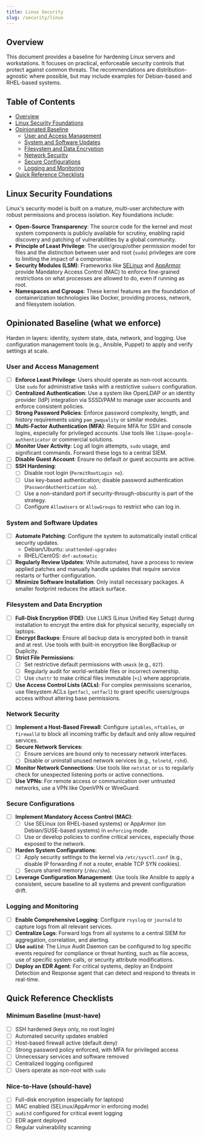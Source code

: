 ```yaml
---
title: Linux Security
slug: /security/linux
---
```


## Overview

This document provides a baseline for hardening Linux servers and workstations. It focuses on practical, enforceable security controls that protect against common threats. The recommendations are distribution-agnostic where possible, but may include examples for Debian-based and RHEL-based systems.

## Table of Contents

- [Overview](#overview)
- [Linux Security Foundations](#linux-security-foundations)
- [Opinionated Baseline](#opinionated-baseline-what-we-enforce)
  - [User and Access Management](#user-and-access-management)
  - [System and Software Updates](#system-and-software-updates)
  - [Filesystem and Data Encryption](#filesystem-and-data-encryption)
  - [Network Security](#network-security)
  - [Secure Configurations](#secure-configurations)
  - [Logging and Monitoring](#logging-and-monitoring)
- [Quick Reference Checklists](#quick-reference-checklists)

## Linux Security Foundations

Linux's security model is built on a mature, multi-user architecture with robust permissions and process isolation. Key foundations include:
- **Open-Source Transparency**: The source code for the kernel and most system components is publicly available for scrutiny, enabling rapid discovery and patching of vulnerabilities by a global community.
- **Principle of Least Privilege**: The user/group/other permission model for files and the distinction between user and root (`sudo`) privileges are core to limiting the impact of a compromise.
- **Security Modules (LSM)**: Frameworks like [SELinux](https://en.wikipedia.org/wiki/Security-Enhanced_Linux) and [AppArmor](https://en.wikipedia.org/wiki/AppArmor) provide Mandatory Access Control (MAC) to enforce fine-grained restrictions on what processes are allowed to do, even if running as root.
- **Namespaces and Cgroups**: These kernel features are the foundation of containerization technologies like Docker, providing process, network, and filesystem isolation.

## Opinionated Baseline (what we enforce)

Harden in layers: identity, system state, data, network, and logging. Use configuration management tools (e.g., Ansible, Puppet) to apply and verify settings at scale.

### User and Access Management

- [ ] **Enforce Least Privilege**: Users should operate as non-root accounts. Use `sudo` for administrative tasks with a restrictive `sudoers` configuration.
- [ ] **Centralized Authentication**: Use a system like OpenLDAP or an identity provider (IdP) integration via SSSD/PAM to manage user accounts and enforce consistent policies.
- [ ] **Strong Password Policies**: Enforce password complexity, length, and history requirements using `pam_pwquality` or similar modules.
- [ ] **Multi-Factor Authentication (MFA)**: Require MFA for SSH and console logins, especially for privileged accounts. Use tools like `libpam-google-authenticator` or commercial solutions.
- [ ] **Monitor User Activity**: Log all login attempts, `sudo` usage, and significant commands. Forward these logs to a central SIEM.
- [ ] **Disable Guest Account**: Ensure no default or guest accounts are active.
- [ ] **SSH Hardening**:
  - [ ] Disable root login (`PermitRootLogin no`).
  - [ ] Use key-based authentication; disable password authentication (`PasswordAuthentication no`).
  - [ ] Use a non-standard port if security-through-obscurity is part of the strategy.
  - [ ] Configure `AllowUsers` or `AllowGroups` to restrict who can log in.

### System and Software Updates

- [ ] **Automate Patching**: Configure the system to automatically install critical security updates.
  - Debian/Ubuntu: `unattended-upgrades`
  - RHEL/CentOS: `dnf-automatic`
- [ ] **Regularly Review Updates**: While automated, have a process to review applied patches and manually handle updates that require service restarts or further configuration.
- [ ] **Minimize Software Installation**: Only install necessary packages. A smaller footprint reduces the attack surface.

### Filesystem and Data Encryption

- [ ] **Full-Disk Encryption (FDE)**: Use LUKS (Linux Unified Key Setup) during installation to encrypt the entire disk for physical security, especially on laptops.
- [ ] **Encrypt Backups**: Ensure all backup data is encrypted both in transit and at rest. Use tools with built-in encryption like BorgBackup or Duplicity.
- [ ] **Strict File Permissions**:
  - [ ] Set restrictive default permissions with `umask` (e.g., `027`).
  - [ ] Regularly audit for world-writable files or incorrect ownership.
  - [ ] Use `chattr` to make critical files immutable (`+i`) where appropriate.
- [ ] **Use Access Control Lists (ACLs)**: For complex permissions scenarios, use filesystem ACLs (`getfacl`, `setfacl`) to grant specific users/groups access without altering base permissions.

### Network Security

- [ ] **Implement a Host-Based Firewall**: Configure `iptables`, `nftables`, or `firewalld` to block all incoming traffic by default and only allow required services.
- [ ] **Secure Network Services**:
  - [ ] Ensure services are bound only to necessary network interfaces.
  - [ ] Disable or uninstall unused network services (e.g., `telnetd`, `rshd`).
- [ ] **Monitor Network Connections**: Use tools like `netstat` or `ss` to regularly check for unexpected listening ports or active connections.
- [ ] **Use VPNs**: For remote access or communication over untrusted networks, use a VPN like OpenVPN or WireGuard.

### Secure Configurations

- [ ] **Implement Mandatory Access Control (MAC)**:
  - [ ] Use SELinux (on RHEL-based systems) or AppArmor (on Debian/SUSE-based systems) in `enforcing` mode.
  - [ ] Use or develop policies to confine critical services, especially those exposed to the network.
- [ ] **Harden System Configurations**:
  - [ ] Apply security settings to the kernel via `/etc/sysctl.conf` (e.g., disable IP forwarding if not a router, enable TCP SYN cookies).
  - [ ] Secure shared memory (`/dev/shm`).
- [ ] **Leverage Configuration Management**: Use tools like Ansible to apply a consistent, secure baseline to all systems and prevent configuration drift.

### Logging and Monitoring

- [ ] **Enable Comprehensive Logging**: Configure `rsyslog` or `journald` to capture logs from all relevant services.
- [ ] **Centralize Logs**: Forward logs from all systems to a central SIEM for aggregation, correlation, and alerting.
- [ ] **Use `auditd`**: The Linux Audit Daemon can be configured to log specific events required for compliance or threat hunting, such as file access, use of specific system calls, or security attribute modifications.
- [ ] **Deploy an EDR Agent**: For critical systems, deploy an Endpoint Detection and Response agent that can detect and respond to threats in real-time.

## Quick Reference Checklists

### Minimum Baseline (must-have)

- [ ] SSH hardened (keys only, no root login)
- [ ] Automated security updates enabled
- [ ] Host-based firewall active (default deny)
- [ ] Strong password policy enforced, with MFA for privileged access
- [ ] Unnecessary services and software removed
- [ ] Centralized logging configured
- [ ] Users operate as non-root with `sudo`

### Nice-to-Have (should-have)

- [ ] Full-disk encryption (especially for laptops)
- [ ] MAC enabled (SELinux/AppArmor in enforcing mode)
- [ ] `auditd` configured for critical event logging
- [ ] EDR agent deployed
- [ ] Regular vulnerability scanning

